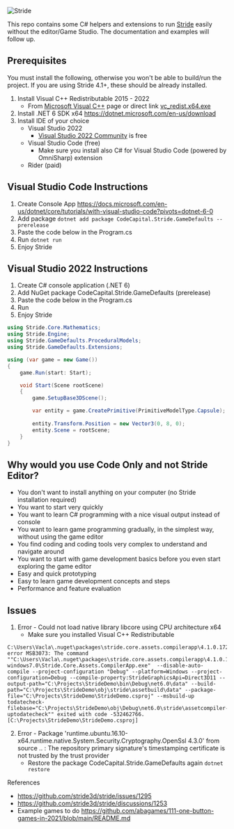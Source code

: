 ![Stride](https://media.githubusercontent.com/media/stride3d/stride/master/sources/data/images/Logo/stride-logo-readme.png)

This repo contains some C# helpers and extensions to run [Stride](https://github.com/stride3d/stride) easily without the editor/Game Studio. The documentation and examples will follow up.

## Prerequisites

You must install the following, otherwise you won't be able to build/run the project. If you are using Stride 4.1+, these should be already installed.

1. Install Visual C++ Redistributable 2015 - 2022
   - From [Microsoft Visual C++](https://docs.microsoft.com/en-us/cpp/windows/latest-supported-vc-redist?view=msvc-170#visual-studio-2015-2017-2019-and-2022) page or direct link [vc_redist.x64.exe  ](https://aka.ms/vs/17/release/vc_redist.x64.exe)  
2. Install .NET 6 SDK x64 https://dotnet.microsoft.com/en-us/download
3. Install IDE of your choice
   - Visual Studio 2022
      - [Visual Studio 2022 Community](https://visualstudio.microsoft.com/vs/) is free
   - Visual Studio Code (free)
      -  Make sure you install also C# for Visual Studio Code (powered by OmniSharp) extension
   - Rider (paid)

## Visual Studio Code Instructions

1. Create Console App https://docs.microsoft.com/en-us/dotnet/core/tutorials/with-visual-studio-code?pivots=dotnet-6-0
2. Add package ```dotnet add package CodeCapital.Stride.GameDefaults --prerelease```
3. Paste the code below in the Program.cs
4. Run ```dotnet run```
5. Enjoy Stride

## Visual Studio 2022 Instructions
 
1. Create C# console application (.NET 6)
2. Add NuGet package CodeCapital.Stride.GameDefaults (prerelease)
3. Paste the code below in the Program.cs
4. Run
5. Enjoy Stride

```c#
using Stride.Core.Mathematics;
using Stride.Engine;
using Stride.GameDefaults.ProceduralModels;
using Stride.GameDefaults.Extensions;

using (var game = new Game())
{
    game.Run(start: Start);

    void Start(Scene rootScene)
    {
        game.SetupBase3DScene();

        var entity = game.CreatePrimitive(PrimitiveModelType.Capsule);
        
        entity.Transform.Position = new Vector3(0, 8, 0);
        entity.Scene = rootScene;
    }
}
```
## Why would you use Code Only and not Stride Editor?
- You don't want to install anything on your computer (no Stride installation required)
- You want to start very quickly
- You want to learn C# programming with a nice visual output instead of console
- You want to learn game programming gradually, in the simplest way, without using the game editor
- You find coding and coding tools very complex to understand and navigate around
- You want to start with game development basics before you even start exploring the game editor
- Easy and quick prototyping
- Easy to learn game development concepts and steps
- Performance and feature evaluation

## Issues
1. Error - Could not load native library libcore using CPU architecture x64
   - Make sure you installed Visual C++ Redistributable
```
C:\Users\Vacla\.nuget\packages\stride.core.assets.compilerapp\4.1.0.1728\buildTransitive\Stride.Core.Assets.CompilerApp.targets(132,5): error MSB3073: The command ""C:\Users\Vacla\.nuget\packages\stride.core.assets.compilerapp\4.1.0.1728\buildTransitive\..\tools\net6.0-windows7.0\Stride.Core.Assets.CompilerApp.exe"  --disable-auto- 
compile --project-configuration "Debug" --platform=Windows --project-configuration=Debug --compile-property:StrideGraphicsApi=Direct3D11 --output-path="C:\Projects\StrideDemo\bin\Debug\net6.0\data" --build-path="C:\Projects\StrideDemo\obj\stride\assetbuild\data" --package-file="C:\Projects\StrideDemo\StrideDemo.csproj" --msbuild-up 
todatecheck-filebase="C:\Projects\StrideDemo\obj\Debug\net6.0\stride\assetcompiler-uptodatecheck"" exited with code -532462766. [C:\Projects\StrideDemo\StrideDemo.csproj]
```
2. Error - Package 'runtime.ubuntu.16.10-x64.runtime.native.System.Security.Cryptography.OpenSsl 4.3.0' from source .. : The repository primary signature's timestamping certificate is not trusted by the trust provider
   - Restore the package CodeCapital.Stride.GameDefaults again ```dotnet restore``` 


References
- https://github.com/stride3d/stride/issues/1295
- https://github.com/stride3d/stride/discussions/1253
- Example games to do https://github.com/abagames/111-one-button-games-in-2021/blob/main/README.md
